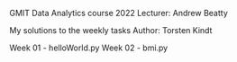 GMIT Data Analytics course 2022
Lecturer: Andrew Beatty

My solutions to the weekly tasks
Author: Torsten Kindt


Week 01 - helloWorld.py 
Week 02 - bmi.py


